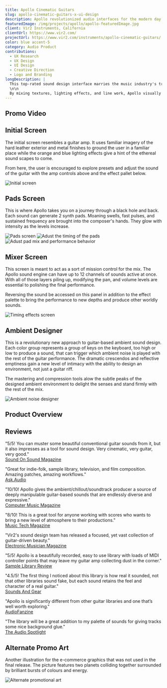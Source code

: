 ```yaml
---
title: Apollo Cinematic Guitars
slug: apollo-cinematic-guitars-x-ui-design
description: Apollo revolutionized audio interfaces for the modern day composer.
featuredImage: /img/projects/apollo/apollo-featuredImage.jpg
client: Vir2 Instruments, California
clientUrl: https://www.vir2.com/
projectUrl: https://www.vir2.com/instruments/apollo-cinematic-guitars/
color: blue accent-5
category: Audio Product
contributions:
  - UX Research
  - UX Design
  - UI Design
  - Creative Direction
  - Logo and Branding
longDescription: |
  This top-rated sound design interface marries the music industry's traditional vintage analog look with a modern UI experience.
  \n\n
  By mixing textures, lighting effects, and line work, Apollo visually evokes the familiarity of a guitar amp with flat design to create a truly unique experience.
---
```


## Promo Video

<YouTube id="bDPC_T_pZwc" />

## Initial Screen

The initial screen resembles a guitar amp. It uses familiar imagery of the hard leather exterior and metal finishes to ground the user in a familiar place while the orange and blue lighting effects give a hint of the ethereal sound scapes to come.

From here, the user is encouraged to explore presets and adjust the sound of the guitar with the amp controls above and the effect pallet below.

![Initial screen](/img/projects/apollo/apollo-init-screen.jpg)

## Pads Screen

This is where Apollo takes you on a journey through a black hole and back. Each sound can generate 2 synth pads. Moaning swells, fast pulses, and sustained frequency are brought into the composer's hands. They glow with intensity as the levels increase.

![Pads screen](/img/projects/apollo/apollo-pads.jpg)
![Adust the timing of the pads](/img/projects/apollo/apollo-time-adjust.jpg)
![Adust pad mix and performance behavior](/img/projects/apollo/apollo-pad-mixer.jpg)

## Mixer Screen

This screen is meant to act as a sort of mission control for the mix. The Apollo sound engine can have up to 12 channels of sounds active at once. With all of those layers piling up, modifying the pan, and volume levels are essential to polishing the final performance.

Reversing the sound be accessed on this panel in addition to the effect palette to bring the performance to new depths and produce other worldly sounds.

![Timing effects screen](/img/projects/apollo/apollo-mixer.jpg)

## Ambient Designer

This is a revolutionary new approach to guitar-based ambient sound design. Each color group represents a group of keys on the keyboard, too high or low to produce a sound, that can trigger which ambient noise is played with the rest of the guitar performance. The dramatic crescendos and reflective emptiness gain a new level of intimacy with the ability to design an environment, not just a guitar riff.

The mastering and compression tools alow the subtle peaks of the designed ambient environment to delight the senses and stand firmly with the rest of the mix.

![Ambient noise designer](/img/projects/apollo/apollo-ambient-designer.jpg)

## Product Overview

<YouTube id="ANKCB0zy1D4" />

## Reviews

"5/5! You can muster some beautiful conventional guitar sounds from it, but it also impresses as a tool for sound design. Very cinematic, very guitar, very good." <br/>
[Sound On Sound Magazine](http://www.bigfishaudio.com/review.html?513846)

"Great for indie-folk, sample library, television, and film composition. Amazing patches, amazing workflows." <br/>
[Ask.Audio](http://www.bigfishaudio.com/review.html?513860)

"10/10! Apollo gives the ambient/chillout/soundtrack producer a source of deeply manipulable guitar-based sounds that are endlessly diverse and expressive." <br/>
[Computer Music Magazine](http://www.bigfishaudio.com/review.html?513837)

"8/10! This is a great tool for anyone working with scores who wants to bring a new level of atmosphere to their productions." <br/>
[Music Tech Magazine](http://www.bigfishaudio.com/review.html?513839)

"Vir2's sound design team has released a focused, yet vast collection of guitar-driven beauty." <br/>
[Electronic Musician Magazine](http://www.bigfishaudio.com/review.html?513841)

"5/5! Apollo is a beautifully recorded, easy to use library with loads of MIDI controller points that may leave my guitar amp collecting dust in the corner." <br/>
[Sample Library Review](http://www.bigfishaudio.com/review.html?513827)

"4.5/5! The first thing I noticed about this library is how real it sounded, not that other libraries sound fake, but each sound retains the feel and character of a real guitar." <br/>
[Sounds And Gear](http://www.bigfishaudio.com/review.html?513829)

"Apollo is significantly different from other guitar libraries and one that’s well worth exploring." <br/>
[AudioFanzine](http://www.bigfishaudio.com/review.html?513847)

"The library will be a great addition to my palette of sounds for giving tracks some nice background glue." <br/>
[The Audio Spotlight](http://www.bigfishaudio.com/review.html?513867)

## Alternate Promo Art

Another illustration for the e-commerce graphics that was not used in the final release. The picture features two planets colliding together surrounded by brilliant bursts of colours and energy.

![Alternate promotional art](/img/projects/apollo/apollo-alt-art.jpg)
